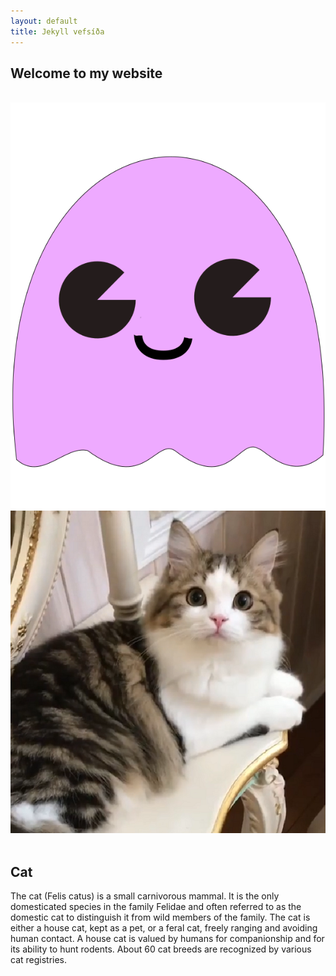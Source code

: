```yaml
---
layout: default
title: Jekyll vefsíða
---
```


<nav class="hello">

<h2>Welcome to my website</h2>
<br>
<img src="/assets/images/drawing2.svg" alt="svg">
<br>
<img src="/assets/images/beautifulcat.png" alt="image" />
</nav><br>
<nav class="lorem">
<h1>Cat</h1>
<p>The cat (Felis catus) is a small carnivorous mammal. It is the only domesticated species in the family Felidae and often referred to as the domestic cat to distinguish it from wild members of the family. The cat is either a house cat, kept as a pet, or a feral cat, freely ranging and avoiding human contact. A house cat is valued by humans for companionship and for its ability to hunt rodents. About 60 cat breeds are recognized by various cat registries.</p></nav>